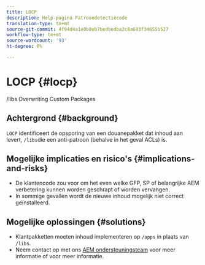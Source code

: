 ```yaml
---
title: LOCP
description: Help-pagina Patroondetectiecode
translation-type: tm+mt
source-git-commit: 4f94d4a1e0b8eb7bedbedba2c8a683f34655b527
workflow-type: tm+mt
source-wordcount: '93'
ht-degree: 0%

---
```



# LOCP {#locp}

/libs Overwriting Custom Packages

## Achtergrond {#background}

`LOCP` identificeert de opsporing van een douanepakket dat inhoud aan levert,  `/libs`die een anti-patroon (behalve in het geval ACLs) is.

## Mogelijke implicaties en risico&#39;s {#implications-and-risks}

* De klantencode zou voor om het even welke GFP, SP of belangrijke AEM verbetering kunnen worden geschrapt of worden vervangen.
* In sommige gevallen wordt de nieuwe inhoud mogelijk niet correct geïnstalleerd.

## Mogelijke oplossingen {#solutions}

* Klantpakketten moeten inhoud implementeren op `/apps` in plaats van `/libs`.
* Neem contact op met ons [AEM ondersteuningsteam](https://helpx.adobe.com/enterprise/using/support-for-experience-cloud.html) voor meer informatie of voor meer informatie.
